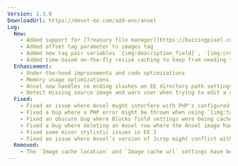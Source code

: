 ```yaml
---
Version: 1.3.0
DownloadUrl: https://devot-ee.com/add-ons/ansel
Log:
  New:
    - Added support for [Treasury file manager](https://buzzingpixel.com/software/treasury). Treasury is a new file manager by BuzingPixel that primarily provides Amazon S3, SFTP, and FTP support for ExpressionEngine 3.
    - Added offset tag parameter to images tag
    - Added new tag pair variables `{img:description_field}`, `{img:credit_field}`, `{img:location_field}`, `{img:original_description_field}`, `{img:original_credit_field}`, `{img:original_location_field}`
    - Added time-based on-the-fly resize caching to keep from needing to check S3/FTP/SFTP or other remote files on every page load. By default, Ansel assumes the cached file is on the server forever. Number of seconds cached can be specified with the cache_time parameter on the `{img:tag}` or the `{img:url:resize}` tags.
  Enhancement:
    - Under-the-hood improvements and code optimizations
    - Memory usage optimizations
    - Ansel now handles no ending slashes on EE directory path settings better
    - Detect missing source image and warn user when trying to edit a cropped file where source image is missing
  Fixed:
    - Fixed an issue where Ansel might interfere with PHP's configured memory settings
    - Fixed a bug where a PHP error might be thrown when using `{img:tag}` or `{img:url:resize}` on Bloqs fields (EE 3)
    - Fixed an obscure bug where Blocks field settings were being cached internally as a Grid field settings, which under very rare circumstances could cause very strange problems (EE 2)
    - Fixed a bug where deleting an Ansel row where the Ansel image had been deleted from the file manager would result in an EE error and the row could not be deleted
    - Fixed some minor stylistic issues in EE 3
    - Fixed an issue where Ansel’s version of Jcrop might conflict with the version of Jcrop used by other add-ons (such as Channel Images)
  Removed:
    - The `Image cache location` and `Image cache url` settings have been removed. Ansel now stores image manipulations in the save directory of the source image. This change was necessary to accommodate files in a non-local location and have on-the-fly manipulations also stored in the same location. You may want to remove the old `_ansel_image_cache` directory and the cached files in it.
---
```

